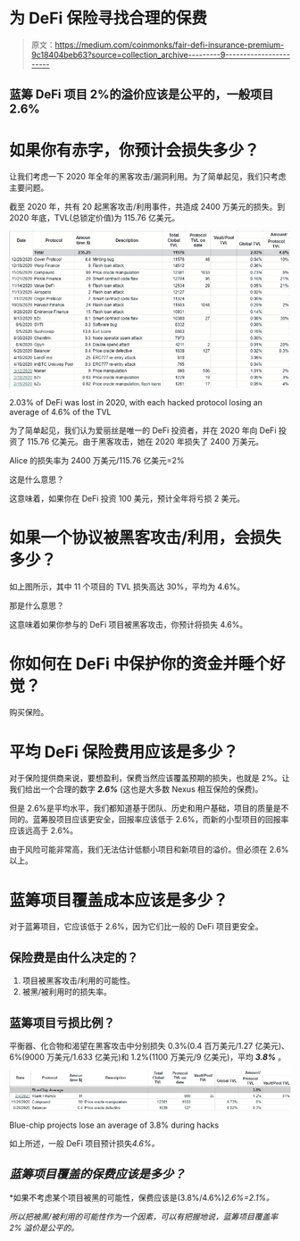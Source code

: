 # 为 DeFi 保险寻找合理的保费

> 原文：<https://medium.com/coinmonks/fair-defi-insurance-premium-9c18404beb63?source=collection_archive---------9----------------------->

## 蓝筹 DeFi 项目 2%的溢价应该是公平的，一般项目 2.6%

# 如果你有赤字，你预计会损失多少？

让我们考虑一下 2020 年全年的黑客攻击/漏洞利用。为了简单起见，我们只考虑主要问题。

截至 2020 年，共有 20 起黑客攻击/利用事件，共造成 2400 万美元的损失。到 2020 年底，TVL(总锁定价值)为 115.76 亿美元。

![](img/9576abe5c1d14279ee28c94c7705881b.png)

2.03% of DeFi was lost in 2020, with each hacked protocol losing an average of 4.6% of the TVL

为了简单起见，我们认为爱丽丝是唯一的 DeFi 投资者，并在 2020 年向 DeFi 投资了 115.76 亿美元。由于黑客攻击，她在 2020 年损失了 2400 万美元。

Alice 的损失率为 2400 万美元/115.76 亿美元=2%

这是什么意思？

这意味着，如果你在 DeFi 投资 100 美元，预计全年将亏损 2 美元。

# 如果一个协议被黑客攻击/利用，会损失多少？

如上图所示，其中 11 个项目的 TVL 损失高达 30%，平均为 4.6%。

那是什么意思？

这意味着如果你参与的 DeFi 项目被黑客攻击，你预计将损失 4.6%。

# 你如何在 DeFi 中保护你的资金并睡个好觉？

购买保险。

# 平均 DeFi 保险费用应该是多少？

对于保险提供商来说，要想盈利，保费当然应该覆盖预期的损失，也就是 2%。让我们给出一个合理的数字 ***2.6%*** (这也是大多数 Nexus 相互保险的保费)。

但是 2.6%是平均水平，我们都知道基于团队、历史和用户基础，项目的质量是不同的。蓝筹股项目应该更安全，回报率应该低于 2.6%，而新的小型项目的回报率应该远高于 2.6%。

由于风险可能非常高，我们无法估计低额小项目和新项目的溢价。但必须在 2.6%以上。

# 蓝筹项目覆盖成本应该是多少？

对于蓝筹项目，它应该低于 2.6%，因为它们比一般的 DeFi 项目更安全。

## 保险费是由什么决定的？

1.  项目被黑客攻击/利用的可能性。
2.  被黑/被利用时的损失率。

## 蓝筹项目亏损比例？

平衡器、化合物和渴望在黑客攻击中分别损失 0.3%(0.4 百万美元/1.27 亿美元)、6%(9000 万美元/1.633 亿美元)和 1.2%(1100 万美元/9 亿美元)，平均 ***3.8%*** 。

![](img/d58ecac879d2d0709dd0d19f1223b3c4.png)

Blue-chip projects lose an average of 3.8% during hacks

如上所述，一般 DeFi 项目预计损失*4.6%。*

## *蓝筹项目覆盖的保费应该是多少？*

*如果不考虑某个项目被黑的可能性，保费应该是(3.8%/4.6%)*2.6%=2.1%。*

*所以把被黑/被利用的可能性作为一个因素，可以有把握地说，*蓝筹项目覆盖率 2% 溢价是公平的。**